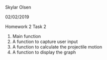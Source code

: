 Skylar Olsen

02/02/2019

Homework 2 Task 2
1) Main function
2) A function to capture user input
3) A function to calculate the projectile motion
4) A function to display the graph
